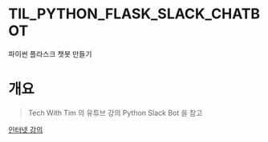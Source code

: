 # TIL_PYTHON_FLASK_SLACK_CHATBOT
파이썬 플라스크 챗봇 만들기

# 개요
> Tech With Tim 의 유튜브 강의 Python Slack Bot 을 참고 

[인터넷 강의](#https://www.youtube.com/watch?v=KJ5bFv-IRFM&list=PLzMcBGfZo4-kqyzTzJWCV6lyK-ZMYECDc)
